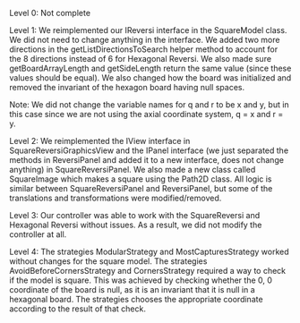 Level 0: Not complete

Level 1: We reimplemented our IReversi interface in 
the SquareModel class. We did not need to change anything 
in the interface. We added two more directions in the 
getListDirectionsToSearch helper method to account for 
the 8 directions instead of 6 for Hexagonal Reversi.
We also made sure getBoardArrayLength and getSideLength
return the same value (since these values should be equal).
We also changed how the board was initialized and removed
the invariant of the hexagon board having null spaces.

Note: We did not change the variable names for q and r 
to be x and y, but in this case since we are not using
the axial coordinate system, q = x and r = y. 

Level 2: We reimplemented the IView interface in SquareReversiGraphicsView
and the IPanel interface (we just separated the methods in ReversiPanel
and added it to a new interface, does not change anything) in SquareReversiPanel.
We also made a new class called SquareImage which makes a square
using the Path2D class. All logic is similar between SquareReversiPanel 
and ReversiPanel, but some of the translations and transformations were modified/removed.

Level 3: Our controller was able to work with the SquareReversi and Hexagonal Reversi
without issues. As a result, we did not modify the controller at all. 

Level 4: The strategies ModularStrategy and MostCapturesStrategy worked without changes for the square
model. The strategies AvoidBeforeCornersStrategy and CornersStrategy required a way to check if the model
is square. This was achieved by checking whether the 0, 0 coordinate of the board is null, as it is 
an invariant that it is null in a hexagonal board. The strategies chooses the appropriate coordinate according 
to the result of that check.

